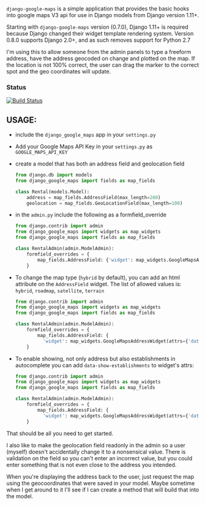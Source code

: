### <In English>

`django-google-maps` is a simple application that provides the basic
hooks into google maps V3 api for use in Django models from Django
version 1.11+.  

Starting with `django-google-maps` version (0.7.0), Django 1.11+ is 
required because Django changed their widget template rendering system. 
Version 0.8.0 supports Django 2.0+, and as such removes support for Python 2.7

I'm using this to allow someone from the admin panels to type a
freeform address, have the address geocoded on change and plotted
on the map. If the location is not 100% correct, the user can
drag the marker to the correct spot and the geo coordinates will
update.

### Status
[![Build Status](https://travis-ci.org/madisona/django-google-maps.png)](https://travis-ci.org/madisona/django-google-maps)

USAGE:
------
- include the `django_google_maps` app in your `settings.py`
- Add your Google Maps API Key in your `settings.py` as `GOOGLE_MAPS_API_KEY`
- create a model that has both an address field and geolocation field

  ```python
  from django.db import models
  from django_google_maps import fields as map_fields

  class Rental(models.Model):
      address = map_fields.AddressField(max_length=200)
      geolocation = map_fields.GeoLocationField(max_length=100)
  ```

- in the `admin.py` include the following as a formfield_override

  ```python
  from django.contrib import admin
  from django_google_maps import widgets as map_widgets
  from django_google_maps import fields as map_fields

  class RentalAdmin(admin.ModelAdmin):
      formfield_overrides = {
          map_fields.AddressField: {'widget': map_widgets.GoogleMapsAddressWidget},
      }
  ```

- To change the map type (`hybrid` by default), you can add an html attribute
on the `AddressField` widget. The list of allowed values is: `hybrid`, `roadmap`, `satellite`, `terrain`

  ```python
  from django.contrib import admin
  from django_google_maps import widgets as map_widgets
  from django_google_maps import fields as map_fields
  
  class RentalAdmin(admin.ModelAdmin):
      formfield_overrides = {
          map_fields.AddressField: {
            'widget': map_widgets.GoogleMapsAddressWidget(attrs={'data-map-type': 'roadmap'})},
      }
  ```  

- To enable showing, not only address but also establishments in autocomplete you can add `data-show-establishments` to widget's
attrs:

  ```python
  from django.contrib import admin
  from django_google_maps import widgets as map_widgets
  from django_google_maps import fields as map_fields

  class RentalAdmin(admin.ModelAdmin):
      formfield_overrides = {
          map_fields.AddressField: {
            'widget': map_widgets.GoogleMapsAddressWidget(attrs={'data-show-establishments': 'on'})},
      }
  ```

That should be all you need to get started.

I also like to make the geolocation field readonly in the admin so a user
(myself) doesn't accidentally change it to a nonsensical value. There is
validation on the field so you can't enter an incorrect value, but you could
enter something that is not even close to the address you intended.

When you're displaying the address back to the user, just request the map
using the geocoordinates that were saved in your model. Maybe sometime when
I get around to it I'll see if I can create a method that will build that
into the model.





